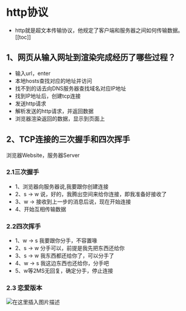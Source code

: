 # http协议
+ http就是超文本传输协议，他规定了客户端和服务器之间如何传输数据。
[[toc]]
## 1、网页从输入网址到渲染完成经历了哪些过程？
+ 输入url，enter
+ 本地hosts查找对应的地址并访问
+ 找不到的话去向DNS服务器查找域名对应IP地址
+ 找到IP地址后，创建tcp连接
+ 发送http请求
+ 解析发送的http请求，并返回数据
+ 浏览器渲染返回的数据，显示到页面上

## 2、TCP连接的三次握手和四次挥手
浏览器Website，服务器Server

### 2.1三次握手

+ 1、浏览器向服务器说,我要跟你创建连接
+ 2、s -> w 说，好的，我腾出空间来给你连接，即我准备好接收了
+ 3、w -> 接收到上一步的消息后说，现在开始连接
+ 4、开始互相传输数据

### 2.2四次挥手
+ 1、w -> s 我要跟你分手，不容置喙
+ 2、s -> w 分手可以，前提是我先把东西还给你
+ 3、s -> w 我东西都还给你了，可以分手了
+ 4、w -> s 我这边东西也还给你，分手吧
+ 5、w等2MS无回复，确定分手，停止连接

### 2.3 恋爱版本

![在这里插入图片描述](https://img-blog.csdnimg.cn/20190717173138329.jpg?x-oss-process=image/watermark,type_ZmFuZ3poZW5naGVpdGk,shadow_10,text_aHR0cHM6Ly9ibG9nLmNzZG4ubmV0L3NpbmF0XzM2MTQ2Nzc2,size_16,color_FFFFFF,t_70)

